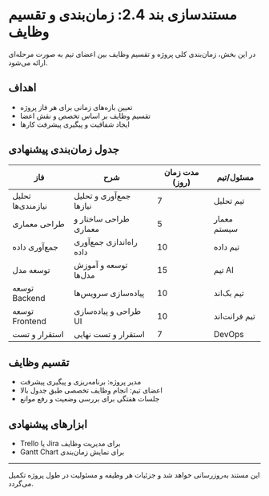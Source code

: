 # مستندسازی بند 2.4: زمان‌بندی و تقسیم وظایف

در این بخش، زمان‌بندی کلی پروژه و تقسیم وظایف بین اعضای تیم به صورت مرحله‌ای ارائه می‌شود.

## اهداف
- تعیین بازه‌های زمانی برای هر فاز پروژه
- تقسیم وظایف بر اساس تخصص و نقش اعضا
- ایجاد شفافیت و پیگیری پیشرفت کارها

## جدول زمان‌بندی پیشنهادی
| فاز | شرح | مدت زمان (روز) | مسئول/تیم |
|-----|------|----------------|------------|
| تحلیل نیازمندی‌ها | جمع‌آوری و تحلیل نیازها | 7 | تیم تحلیل |
| طراحی معماری | طراحی ساختار و معماری | 5 | معمار سیستم |
| جمع‌آوری داده | راه‌اندازی جمع‌آوری داده | 10 | تیم داده |
| توسعه مدل | توسعه و آموزش مدل‌ها | 15 | تیم AI |
| توسعه Backend | پیاده‌سازی سرویس‌ها | 10 | تیم بک‌اند |
| توسعه Frontend | طراحی و پیاده‌سازی UI | 10 | تیم فرانت‌اند |
| استقرار و تست | استقرار و تست نهایی | 7 | DevOps |

## تقسیم وظایف
- مدیر پروژه: برنامه‌ریزی و پیگیری پیشرفت
- اعضای تیم: انجام وظایف تخصصی طبق جدول بالا
- جلسات هفتگی برای بررسی وضعیت و رفع موانع

## ابزارهای پیشنهادی
- Trello یا Jira برای مدیریت وظایف
- Gantt Chart برای نمایش زمان‌بندی

---
این مستند به‌روزرسانی خواهد شد و جزئیات هر وظیفه و مسئولیت در طول پروژه تکمیل می‌گردد.
